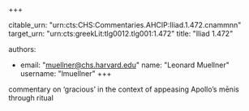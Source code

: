 +++


citable_urn: "urn:cts:CHS:Commentaries.AHCIP:Iliad.1.472.cnammnn"
target_urn: "urn:cts:greekLit:tlg0012.tlg001:1.472"
title: "Iliad 1.472"

authors:
- email: "muellner@chs.harvard.edu"
  name: "Leonard Muellner"
  username: "lmuellner"
+++

<p>commentary on ‘gracious’ in the context of appeasing Apollo’s mēnis through ritual</p>